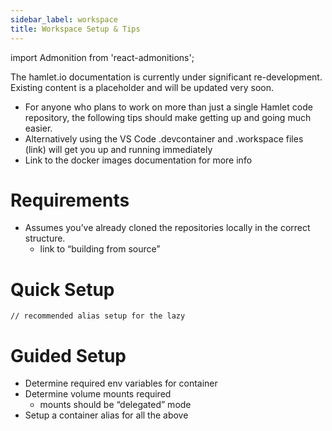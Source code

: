 ```yaml
---
sidebar_label: workspace
title: Workspace Setup & Tips
---
```

import Admonition from 'react-admonitions';

<Admonition type="warning" title="Under Construction">
The hamlet.io documentation is currently under significant re-development. Existing content is a placeholder and will be updated very soon.
</Admonition>

* For anyone who plans to work on more than just a single Hamlet code repository, the following tips should make getting up and going much easier.
* Alternatively using the VS Code .devcontainer and .workspace files (link) will get you up and running immediately
* Link to the docker images documentation for more info

# Requirements
* Assumes you’ve already cloned the repositories locally in the correct structure.
	* link to “building from source”

# Quick Setup
```
// recommended alias setup for the lazy
```


# Guided Setup
* Determine required env variables for container
* Determine volume mounts required
	* mounts should be “delegated” mode
* Setup a container alias for all the above